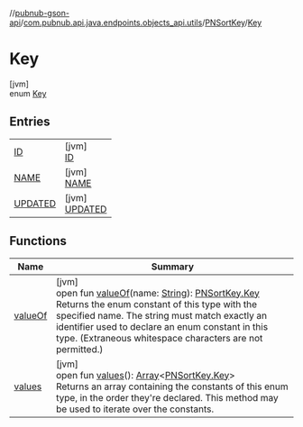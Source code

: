 //[pubnub-gson-api](../../../../index.md)/[com.pubnub.api.java.endpoints.objects_api.utils](../../index.md)/[PNSortKey](../index.md)/[Key](index.md)

# Key

[jvm]\
enum [Key](index.md)

## Entries

| | |
|---|---|
| [ID](-i-d/index.md) | [jvm]<br>[ID](-i-d/index.md) |
| [NAME](-n-a-m-e/index.md) | [jvm]<br>[NAME](-n-a-m-e/index.md) |
| [UPDATED](-u-p-d-a-t-e-d/index.md) | [jvm]<br>[UPDATED](-u-p-d-a-t-e-d/index.md) |

## Functions

| Name | Summary |
|---|---|
| [valueOf](value-of.md) | [jvm]<br>open fun [valueOf](value-of.md)(name: [String](https://docs.oracle.com/javase/8/docs/api/java/lang/String.html)): [PNSortKey.Key](index.md)<br>Returns the enum constant of this type with the specified name. The string must match exactly an identifier used to declare an enum constant in this type. (Extraneous whitespace characters are not permitted.) |
| [values](values.md) | [jvm]<br>open fun [values](values.md)(): [Array](https://kotlinlang.org/api/latest/jvm/stdlib/kotlin/-array/index.html)&lt;[PNSortKey.Key](index.md)&gt;<br>Returns an array containing the constants of this enum type, in the order they're declared. This method may be used to iterate over the constants. |
